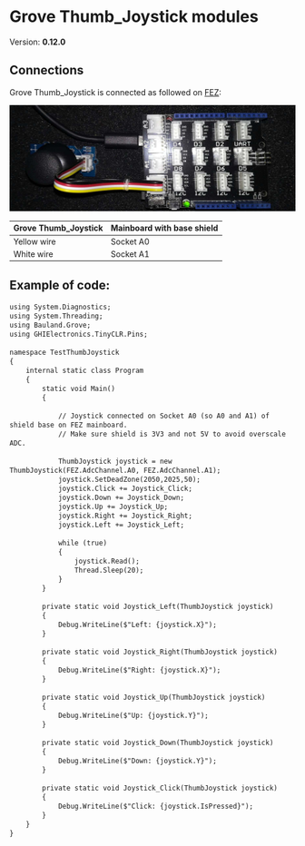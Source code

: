 # Grove Thumb_Joystick modules
Version: __0.12.0__

## Connections ##
Grove Thumb_Joystick is connected as followed on [FEZ](https://www.ghielectronics.com/products/fez):

![Schematic](Thumb_Joystick-FEZ-with-base-shield.jpg)

Grove Thumb_Joystick | Mainboard with base shield
---------------- | ----------
 Yellow wire | Socket A0
 White wire | Socket A1

## Example of code:
```CSharp
using System.Diagnostics;
using System.Threading;
using Bauland.Grove;
using GHIElectronics.TinyCLR.Pins;

namespace TestThumbJoystick
{
    internal static class Program
    {
        static void Main()
        {

            // Joystick connected on Socket A0 (so A0 and A1) of shield base on FEZ mainboard.
            // Make sure shield is 3V3 and not 5V to avoid overscale ADC.

            ThumbJoystick joystick = new ThumbJoystick(FEZ.AdcChannel.A0, FEZ.AdcChannel.A1);
            joystick.SetDeadZone(2050,2025,50);
            joystick.Click += Joystick_Click;
            joystick.Down += Joystick_Down;
            joystick.Up += Joystick_Up;
            joystick.Right += Joystick_Right;
            joystick.Left += Joystick_Left;

            while (true)
            {
                joystick.Read();
                Thread.Sleep(20);
            }
        }

        private static void Joystick_Left(ThumbJoystick joystick)
        {
            Debug.WriteLine($"Left: {joystick.X}");
        }

        private static void Joystick_Right(ThumbJoystick joystick)
        {
            Debug.WriteLine($"Right: {joystick.X}");
        }

        private static void Joystick_Up(ThumbJoystick joystick)
        {
            Debug.WriteLine($"Up: {joystick.Y}");
        }

        private static void Joystick_Down(ThumbJoystick joystick)
        {
            Debug.WriteLine($"Down: {joystick.Y}");
        }

        private static void Joystick_Click(ThumbJoystick joystick)
        {
            Debug.WriteLine($"Click: {joystick.IsPressed}");
        }
    }
}
```
